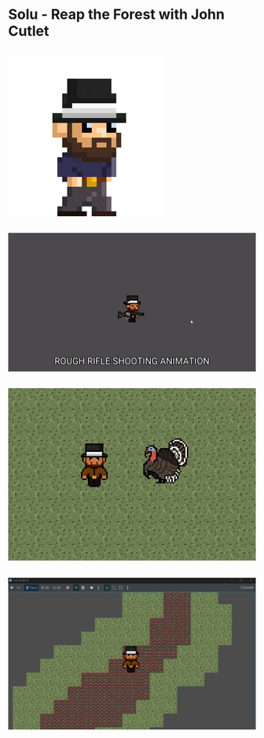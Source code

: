 # Solu - Reap the Forest with John Cutlet

## ![new-model](1.README-images/player-walk.gif)

## ![rifle-shoot](1.README-images/rifle-shooting-animation.gif)

## ![turkey-gif](1.README-images/turkey-model.gif)

## ![solu-img](1.README-images/Solu.png)
